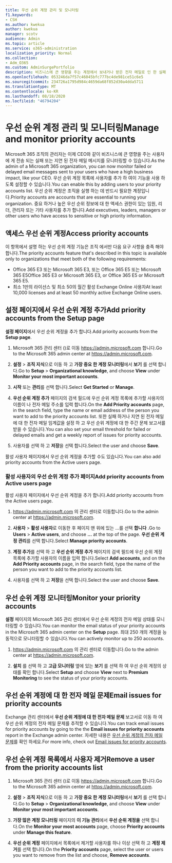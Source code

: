 ```yaml
---
title: 우선 순위 계정 관리 및 모니터링
f1.keywords:
- CSH
ms.author: kwekua
author: kwekua
manager: scotv
audience: Admin
ms.topic: article
ms.service: o365-administration
localization_priority: Normal
ms.collection:
- Adm_O365
ms.custom: AdminSurgePortfolio
description: 비즈니스에 큰 영향을 주는 계정에서 보내거나 받은 전자 메일로 인 한 실패 및 지연 된 메시지를 모니터링 합니다.
ms.openlocfilehash: 053246da7f57c46045bfc777bc4de981ce51c6e5
ms.sourcegitcommit: 234726a1795d984c4659da68f852d30a4dda5711
ms.translationtype: MT
ms.contentlocale: ko-KR
ms.lasthandoff: 08/18/2020
ms.locfileid: "46794204"
---
```

# <a name="manage-and-monitor-priority-accounts"></a><span data-ttu-id="d74c4-103">우선 순위 계정 관리 및 모니터링</span><span class="sxs-lookup"><span data-stu-id="d74c4-103">Manage and monitor priority accounts</span></span>

<span data-ttu-id="d74c4-104">Microsoft 365 조직의 관리자는 이제 CEO와 같이 비즈니스에 큰 영향을 주는 사용자에 게 전송 되는 실패 또는 지연 된 전자 메일 메시지를 모니터링할 수 있습니다.</span><span class="sxs-lookup"><span data-stu-id="d74c4-104">As the admin of a Microsoft 365 organization, you can now monitor failed or delayed email messages sent to your users who have a high business impact, like your CEO.</span></span> <span data-ttu-id="d74c4-105">우선 순위 계정 목록에 사용자를 추가 하 여이 기능을 사용 하도록 설정할 수 있습니다.</span><span class="sxs-lookup"><span data-stu-id="d74c4-105">You can enable this by adding users to your priority accounts list.</span></span> <span data-ttu-id="d74c4-106">우선 순위 계정은 조직을 실행 하는 데 반드시 필요한 계정입니다.</span><span class="sxs-lookup"><span data-stu-id="d74c4-106">Priority accounts are accounts that are essential to running your organization.</span></span> <span data-ttu-id="d74c4-107">중요 하거나 높은 우선 순위 정보에 대 한 액세스 권한이 있는 임원, 리더, 관리자 또는 기타 사용자를 추가 합니다.</span><span class="sxs-lookup"><span data-stu-id="d74c4-107">Add executives, leaders, managers or other users who have access to sensitive or high priority information.</span></span>

## <a name="access-priority-accounts"></a><span data-ttu-id="d74c4-108">액세스 우선 순위 계정</span><span class="sxs-lookup"><span data-stu-id="d74c4-108">Access priority accounts</span></span>

<span data-ttu-id="d74c4-109">이 항목에서 설명 하는 우선 순위 계정 기능은 조직 에서만 다음 요구 사항을 충족 해야 합니다.</span><span class="sxs-lookup"><span data-stu-id="d74c4-109">The priority accounts feature that's described in this topic is available only to organizations that meet both of the following requirements:</span></span>

- <span data-ttu-id="d74c4-110">Office 365 E3 또는 Microsoft 365 E3, 또는 Office 365 E5 또는 Microsoft 365 E5</span><span class="sxs-lookup"><span data-stu-id="d74c4-110">Office 365 E3 or Microsoft 365 E3, or Office 365 E5 or Microsoft 365 E5.</span></span>
- <span data-ttu-id="d74c4-111">최소 1만의 라이선스 및 최소 50의 월간 활성 Exchange Online 사용자</span><span class="sxs-lookup"><span data-stu-id="d74c4-111">At least 10,000 licenses and at least 50 monthly active Exchange Online users.</span></span>

## <a name="add-priority-accounts-from-the-setup-page"></a><span data-ttu-id="d74c4-112">설정 페이지에서 우선 순위 계정 추가</span><span class="sxs-lookup"><span data-stu-id="d74c4-112">Add priority accounts from the Setup page</span></span>

<span data-ttu-id="d74c4-113">**설정 페이지**에서 우선 순위 계정을 추가 합니다.</span><span class="sxs-lookup"><span data-stu-id="d74c4-113">Add priority accounts from the **Setup page**.</span></span>

1. <span data-ttu-id="d74c4-114">Microsoft 365 관리 센터 ()로 이동 <a href="https://go.microsoft.com/fwlink/p/?linkid=2024339" target="_blank">https://admin.microsoft.com</a> 합니다.</span><span class="sxs-lookup"><span data-stu-id="d74c4-114">Go to the Microsoft 365 admin center at <a href="https://go.microsoft.com/fwlink/p/?linkid=2024339" target="_blank">https://admin.microsoft.com</a>.</span></span>

2. <span data-ttu-id="d74c4-115">**설정**  >  **조직 지식**으로 이동 하 고 **가장 중요 한 계정 모니터링**에서 **보기** 를 선택 합니다.</span><span class="sxs-lookup"><span data-stu-id="d74c4-115">Go to **Setup** > **Organizational knowledge**, and choose **View** under **Monitor your most important accounts**.</span></span>

3. <span data-ttu-id="d74c4-116">**시작** 또는 **관리**를 선택 합니다.</span><span class="sxs-lookup"><span data-stu-id="d74c4-116">Select **Get Started** or **Manage**.</span></span>

4. <span data-ttu-id="d74c4-117">**우선 순위 계정 추가** 페이지의 검색 필드에 우선 순위 계정 목록에 추가할 사용자의 이름이 나 전자 메일 주소를 입력 합니다.</span><span class="sxs-lookup"><span data-stu-id="d74c4-117">On the **Add Priority accounts** page, in the search field, type the name or email address of the person you want to add to the priority accounts list.</span></span> <span data-ttu-id="d74c4-118">또한 실패 하거나 지연 된 전자 메일에 대 한 전자 메일 임계값을 설정 하 고 우선 순위 계정에 대 한 주간 문제 보고서를 받을 수 있습니다.</span><span class="sxs-lookup"><span data-stu-id="d74c4-118">You can also set your email threshold for failed or delayed emails and get a weekly report of issues for priority accounts.</span></span>

5. <span data-ttu-id="d74c4-119">사용자를 선택 하 고 **저장**을 선택 합니다.</span><span class="sxs-lookup"><span data-stu-id="d74c4-119">Select the user and choose **Save**.</span></span>

<span data-ttu-id="d74c4-120">활성 사용자 페이지에서 우선 순위 계정을 추가할 수도 있습니다.</span><span class="sxs-lookup"><span data-stu-id="d74c4-120">You can also add priority accounts from the Active users page.</span></span>

### <a name="add-priority-accounts-from-active-users-page"></a><span data-ttu-id="d74c4-121">활성 사용자의 우선 순위 계정 추가 페이지</span><span class="sxs-lookup"><span data-stu-id="d74c4-121">Add priority accounts from Active users page</span></span>

<span data-ttu-id="d74c4-122">활성 사용자 페이지에서 우선 순위 계정을 추가 합니다.</span><span class="sxs-lookup"><span data-stu-id="d74c4-122">Add priority accounts from the Active users page.</span></span>

1. <span data-ttu-id="d74c4-123"><a href="https://go.microsoft.com/fwlink/p/?linkid=2024339" target="_blank">https://admin.microsoft.com</a> 의 관리 센터로 이동합니다.</span><span class="sxs-lookup"><span data-stu-id="d74c4-123">Go to the admin center at <a href="https://go.microsoft.com/fwlink/p/?linkid=2024339" target="_blank">https://admin.microsoft.com</a>.</span></span>

2. <span data-ttu-id="d74c4-124">**사용자**  >  **활성 사용자**로 이동한 후 페이지 맨 위에 있는 ...를 선택 **합니다** .</span><span class="sxs-lookup"><span data-stu-id="d74c4-124">Go to **Users** > **Active users**, and choose **...** at the top of the page.</span></span> <span data-ttu-id="d74c4-125">**우선 순위 계정 관리**를 선택 합니다.</span><span class="sxs-lookup"><span data-stu-id="d74c4-125">Select **Manage priority accounts**.</span></span>

3. <span data-ttu-id="d74c4-126">**계정 추가**를 선택 하 고 **우선 순위 계정 추가** 페이지의 검색 필드에 우선 순위 계정 목록에 추가할 사용자의 이름을 입력 합니다.</span><span class="sxs-lookup"><span data-stu-id="d74c4-126">Select **Add accounts**, and on the **Add Priority accounts** page, in the search field, type the name of the person you want to add to the priority accounts list.</span></span>

4. <span data-ttu-id="d74c4-127">사용자를 선택 하 고 **저장**을 선택 합니다.</span><span class="sxs-lookup"><span data-stu-id="d74c4-127">Select the user and choose **Save**.</span></span>

## <a name="monitor-your-priority-accounts"></a><span data-ttu-id="d74c4-128">우선 순위 계정 모니터링</span><span class="sxs-lookup"><span data-stu-id="d74c4-128">Monitor your priority accounts</span></span>

<span data-ttu-id="d74c4-129">**설정** 페이지의 Microsoft 365 관리 센터에서 우선 순위 계정의 전자 메일 상태를 모니터링할 수 있습니다.</span><span class="sxs-lookup"><span data-stu-id="d74c4-129">You can monitor the email status of your priority accounts in the Microsoft 365 admin center on the **Setup** page.</span></span> <span data-ttu-id="d74c4-130">최대 250 개의 계정을 능동적으로 모니터링할 수 있습니다.</span><span class="sxs-lookup"><span data-stu-id="d74c4-130">You can actively monitor up to 250 accounts.</span></span>

1. <span data-ttu-id="d74c4-131"><a href="https://go.microsoft.com/fwlink/p/?linkid=2024339" target="_blank">https://admin.microsoft.com</a> 의 관리 센터로 이동합니다.</span><span class="sxs-lookup"><span data-stu-id="d74c4-131">Go to the admin center at <a href="https://go.microsoft.com/fwlink/p/?linkid=2024339" target="_blank">https://admin.microsoft.com</a>.</span></span>

2. <span data-ttu-id="d74c4-132">**설치** 를 선택 하 고 **고급 모니터링** 옆에 있는 **보기** 를 선택 하 여 우선 순위 계정의 상태를 확인 합니다.</span><span class="sxs-lookup"><span data-stu-id="d74c4-132">Select **Setup** and choose **View** next to **Premium Monitoring** to see the status of your priority accounts.</span></span>

## <a name="email-issues-for-priority-accounts"></a><span data-ttu-id="d74c4-133">우선 순위 계정에 대 한 전자 메일 문제</span><span class="sxs-lookup"><span data-stu-id="d74c4-133">Email issues for priority accounts</span></span>

<span data-ttu-id="d74c4-134">Exchange 관리 센터에서 **우선 순위 계정에 대 한 전자 메일 문제** 보고서로 이동 하 여 우선 순위 계정의 전자 메일 문제를 추적할 수 있습니다.</span><span class="sxs-lookup"><span data-stu-id="d74c4-134">You can track email issues for priority accounts by going to the the **Email issues for priority accounts** report in the Exchange admin center.</span></span> <span data-ttu-id="d74c4-135">자세한 내용은 [우선 순위 계정의 전자 메일 문제](https://review.docs.microsoft.com/en-us/Exchange/mail-flow-best-practices/mail-flow-insights/mfi-email-issues-for-priority-accounts?branch=Priority-chrisda)를 확인 하세요.</span><span class="sxs-lookup"><span data-stu-id="d74c4-135">For more info, check out [Email issues for priority accounts](https://review.docs.microsoft.com/en-us/Exchange/mail-flow-best-practices/mail-flow-insights/mfi-email-issues-for-priority-accounts?branch=Priority-chrisda).</span></span>

## <a name="remove-a-user-from-the-priority-accounts-list"></a><span data-ttu-id="d74c4-136">우선 순위 계정 목록에서 사용자 제거</span><span class="sxs-lookup"><span data-stu-id="d74c4-136">Remove a user from the priority accounts list</span></span>

1. <span data-ttu-id="d74c4-137">Microsoft 365 관리 센터 ()로 이동 <a href="https://go.microsoft.com/fwlink/p/?linkid=2024339" target="_blank">https://admin.microsoft.com</a> 합니다.</span><span class="sxs-lookup"><span data-stu-id="d74c4-137">Go to the Microsoft 365 admin center at <a href="https://go.microsoft.com/fwlink/p/?linkid=2024339" target="_blank">https://admin.microsoft.com</a>.</span></span>

2. <span data-ttu-id="d74c4-138">**설정**  >  **조직 지식**으로 이동 하 고 **가장 중요 한 계정 모니터링**에서 **보기** 를 선택 합니다.</span><span class="sxs-lookup"><span data-stu-id="d74c4-138">Go to **Setup** > **Organizational knowledge**, and choose **View** under **Monitor your most important accounts**.</span></span>

3. <span data-ttu-id="d74c4-139">**가장 많은 계정 모니터링** 페이지의 **이 기능 관리**에서 **우선 순위 계정을** 선택 합니다.</span><span class="sxs-lookup"><span data-stu-id="d74c4-139">On the **Monitor your most accounts** page, choose **Priority accounts** under **Manage this feature**.</span></span>

4. <span data-ttu-id="d74c4-140">**우선 순위 계정** 페이지에서 목록에서 제거할 사용자를 하나 이상 선택 하 고 **계정 제거**를 선택 합니다.</span><span class="sxs-lookup"><span data-stu-id="d74c4-140">On the **Priority accounts** page, select the user or users you want to remove from the list and choose, **Remove accounts**.</span></span>